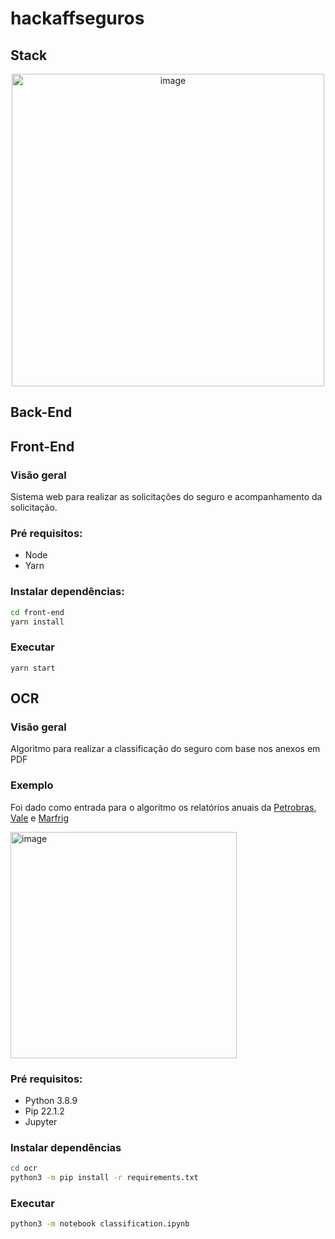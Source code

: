 # hackaffseguros

## Stack

<div align="center">
  <img width="500" alt="image" src="https://user-images.githubusercontent.com/6686410/172063305-d8d81c5f-fd7c-41ef-8c43-d4713b51aa33.png">
</div>

## Back-End

## Front-End

### Visão geral

Sistema web para realizar as solicitações do seguro e acompanhamento da solicitação.

### Pré requisitos:
- Node
- Yarn

### Instalar dependências:

```bash
cd front-end
yarn install
```

### Executar

```
yarn start
```

## OCR

### Visão geral

Algoritmo para realizar a classificação do seguro com base nos anexos em PDF

### Exemplo

Foi dado como entrada para o algoritmo os relatórios anuais da [Petrobras](ocr/petrobras.pdf), [Vale](ocr/vale.pdf) e [Marfrig](ocr/marfrig.pdf)

<img width="362" alt="image" src="https://user-images.githubusercontent.com/6686410/172062934-71c8b4e6-880a-4311-8dbf-84025c2c8891.png">

### Pré requisitos:
- Python 3.8.9
- Pip 22.1.2
- Jupyter

### Instalar dependências

```bash
cd ocr
python3 -m pip install -r requirements.txt
```

### Executar

```bash
python3 -m notebook classification.ipynb
```
